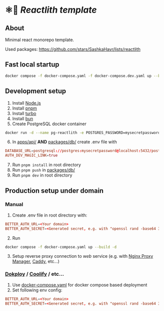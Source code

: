 # ⚛️🗿 *Reactlith template*

## About

Minimal react monorepo template.

Used packages: https://github.com/stars/SashkaHavr/lists/reactlith

## Fast local startup

```sh
docker compose -f docker-compose.yaml -f docker-compose.dev.yaml up --build -d
```

## Development setup

1. Install [Node.js](https://nodejs.org/en)
2. Install [pnpm](https://pnpm.io/installation)
3. Install [turbo](https://turborepo.com/docs/getting-started/installation#global-installation)
4. Install [bun](https://bun.sh/docs/installation)
5. Create PostgreSQL docker container 
```sh
docker run -d --name pg-reactlith -e POSTGRES_PASSWORD=mysecretpassword -v pgdata-reactlith:/var/lib/postgresql/data -p 5432:5432 postgres
```
6. In [apps/api/](./apps/api/) **AND** [packages/db/](./package/db/) create .env file with
```conf
DATABASE_URL=postgresql://postgres:mysecretpassword@localhost:5432/postgres
AUTH_DEV_MAGIC_LINK=true
```
7. Run `pnpm install` in root directory
8. Run `pnpm push` in [packages/db/](./package/db/)
9. Run `pnpm dev` in root directory

## Production setup under domain

### Manual
1. Create .env file in root directory with:
```conf
BETTER_AUTH_URL=<Your domain>
BETTER_AUTH_SECRET=<Generated secret, e.g. with "openssl rand -base64 32">
```
2. Run
```sh
docker compose -f docker-compose.yaml up --build -d
```
3. Setup reverse proxy connection to *web* service (e.g. with [Nginx Proxy Manager](https://nginxproxymanager.com/), [Caddy](https://caddyserver.com/), etc...)

### [Dokploy](https://dokploy.com/) / [Coolify](https://coolify.io/) / etc...
1. Use [docker-compose.yaml](docker-compose.yaml) for docker compose based deployment
2. Set following env config:
```conf
BETTER_AUTH_URL=<Your domain>
BETTER_AUTH_SECRET=<Generated secret, e.g. with "openssl rand -base64 32">
```